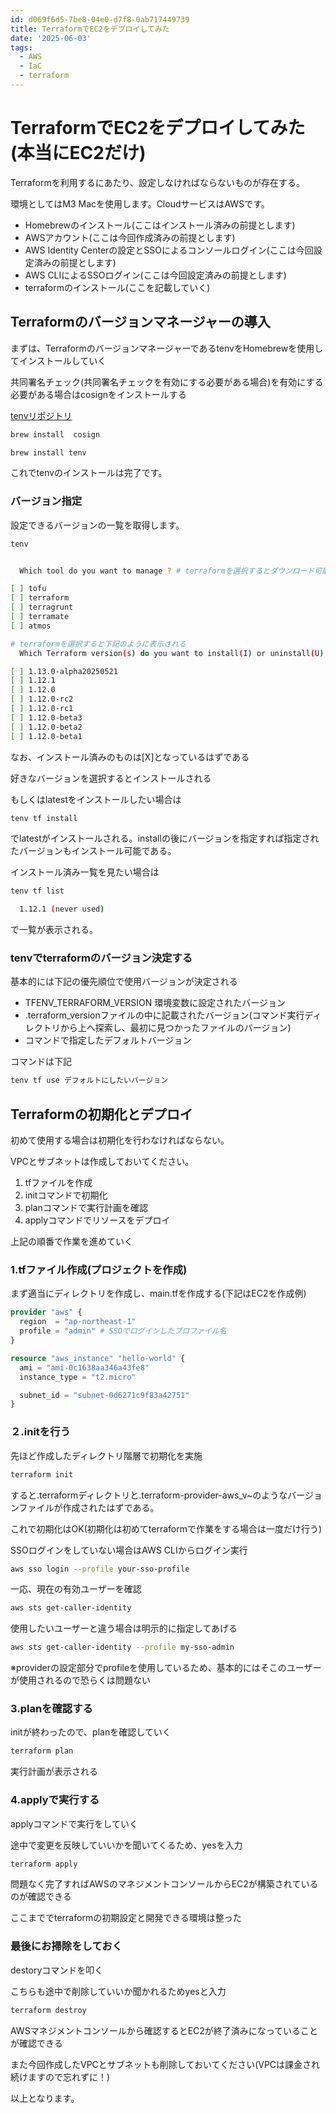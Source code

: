 ```yaml
---
id: d069f6d5-7be8-04e0-d7f8-0ab717449739
title: TerraformでEC2をデプロイしてみた
date: '2025-06-03'
tags:
  - AWS
  - IaC
  - terraform
---
```

# TerraformでEC2をデプロイしてみた(本当にEC2だけ)

Terraformを利用するにあたり、設定しなければならないものが存在する。

環境としてはM3 Macを使用します。CloudサービスはAWSです。

* Homebrewのインストール(ここはインストール済みの前提とします)
* AWSアカウント(ここは今回作成済みの前提とします)
* AWS Identity Centerの設定とSSOによるコンソールログイン(ここは今回設定済みの前提とします)
* AWS CLIによるSSOログイン(ここは今回設定済みの前提とします)
* terraformのインストール(ここを記載していく)

## Terraformのバージョンマネージャーの導入

まずは、TerraformのバージョンマネージャーであるtenvをHomebrewを使用してインストールしていく

共同署名チェック(共同署名チェックを有効にする必要がある場合)を有効にする必要がある場合はcosignをインストールする

[tenvリポジトリ](https://github.com/tofuutils/tenv#:~:text=%E3%81%AF%E3%81%98%E3%82%81%E3%82%8B,-%E5%89%8D%E6%8F%90%E6%9D%A1%E4%BB%B6)

```bash
brew install  cosign
```

```bash
brew install tenv
```

これでtenvのインストールは完了です。

### バージョン指定

設定できるバージョンの一覧を取得します。

```bash
tenv


  Which tool do you want to manage ? # terraformを選択するとダウンロード可能なバージョン一覧が見れる

[ ] tofu
[ ] terraform
[ ] terragrunt
[ ] terramate
[ ] atmos

# terraformを選択すると下記のように表示される
  Which Terraform version(s) do you want to install(I) or uninstall(U) ? (X mark already installed)

[ ] 1.13.0-alpha20250521
[ ] 1.12.1
[ ] 1.12.0
[ ] 1.12.0-rc2
[ ] 1.12.0-rc1
[ ] 1.12.0-beta3
[ ] 1.12.0-beta2
[ ] 1.12.0-beta1
```

なお、インストール済みのものは[X]となっているはずである

好きなバージョンを選択するとインストールされる

もしくはlatestをインストールしたい場合は

```bash
tenv tf install
```

でlatestがインストールされる。installの後にバージョンを指定すれば指定されたバージョンもインストール可能である。

インストール済み一覧を見たい場合は

```bash
tenv tf list

  1.12.1 (never used)
```

で一覧が表示される。

### tenvでterraformのバージョン決定する

基本的には下記の優先順位で使用バージョンが決定される

* TFENV_TERRAFORM_VERSION 環境変数に設定されたバージョン
* .terraform_versionファイルの中に記載されたバージョン(コマンド実行ディレクトリから上へ探索し、最初に見つかったファイルのバージョン)
* コマンドで指定したデフォルトバージョン

コマンドは下記

```bash
tenv tf use デフォルトにしたいバージョン
```

## Terraformの初期化とデプロイ

初めて使用する場合は初期化を行わなければならない。

VPCとサブネットは作成しておいてください。

1. tfファイルを作成
2. initコマンドで初期化
3. planコマンドで実行計画を確認
4. applyコマンドでリソースをデプロイ

上記の順番で作業を進めていく

### 1.tfファイル作成(プロジェクトを作成)

まず適当にディレクトリを作成し、main.tfを作成する(下記はEC2を作成例)

```tf
provider "aws" {
  region  = "ap-northeast-1"
  profile = "admin" # SSOでログインしたプロファイル名
}

resource "aws_instance" "hello-world" {
  ami = "ami-0c1638aa346a43fe8"
  instance_type = "t2.micro"

  subnet_id = "subnet-0d6271c9f83a42751"
}
```

### ２.initを行う

先ほど作成したディレクトリ階層で初期化を実施

```bash
terraform init
```

すると.terraformディレクトリと.terraform-provider-aws_v~のようなバージョンファイルが作成されたはずである。

これで初期化はOK(初期化は初めてterraformで作業をする場合は一度だけ行う)

SSOログインをしていない場合はAWS CLIからログイン実行

```bash
aws sso login --profile your-sso-profile
```

一応、現在の有効ユーザーを確認

```bash
aws sts get-caller-identity
```

使用したいユーザーと違う場合は明示的に指定してあげる

```bash
aws sts get-caller-identity --profile my-sso-admin
```

※providerの設定部分でprofileを使用しているため、基本的にはそこのユーザーが使用されるので恐らくは問題ない



### 3.planを確認する

initが終わったので、planを確認していく

```bash
terraform plan
```

実行計画が表示される

### 4.applyで実行する

applyコマンドで実行をしていく

途中で変更を反映していいかを聞いてくるため、yesを入力

```bash
terraform apply
```

問題なく完了すればAWSのマネジメントコンソールからEC2が構築されているのが確認できる


ここまででterraformの初期設定と開発できる環境は整った

### 最後にお掃除をしておく

destoryコマンドを叩く

こちらも途中で削除していいか聞かれるためyesと入力

```bash
terraform destroy
```

AWSマネジメントコンソールから確認するとEC2が終了済みになっていることが確認できる

また今回作成したVPCとサブネットも削除しておいてください(VPCは課金され続けますので忘れずに！)


以上となります。
